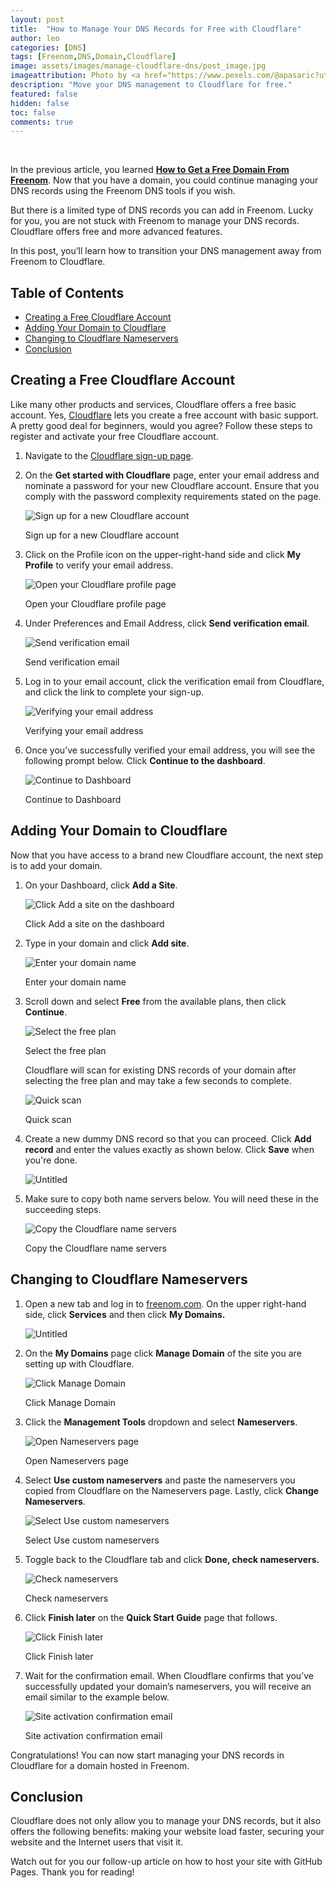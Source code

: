 ```yaml
---
layout: post
title:  "How to Manage Your DNS Records for Free with Cloudflare"
author: leo
categories: [DNS]
tags: [Freenom,DNS,Domain,Cloudflare]
image: assets/images/manage-cloudflare-dns/post_image.jpg
imageattribution: Photo by <a href="https://www.pexels.com/@apasaric?utm_content=attributionCopyText&utm_medium=referral&utm_source=pexels" target="_blank">Aleksandar Pasaric</a>
description: "Move your DNS management to Cloudflare for free."
featured: false
hidden: false
toc: false
comments: true
---
```


<br>

In the previous article, you learned **[How to Get a Free Domain From Freenom](https://lazyexchangeadmin.cyou/freenom-free-domain/)**. Now that you have a domain, you could continue managing your DNS records using the Freenom DNS tools if you wish.

But there is a limited type of DNS records you can add in Freenom. Lucky for you, you are not stuck with Freenom to manage your DNS records. Cloudflare offers free and more advanced features.

In this post, you’ll learn how to transition your DNS management away from Freenom to Cloudflare.

## Table of Contents <!-- omit in toc -->
- [Creating a Free Cloudflare Account](#creating-a-free-cloudflare-account)
- [Adding Your Domain to Cloudflare](#adding-your-domain-to-cloudflare)
- [Changing to Cloudflare Nameservers](#changing-to-cloudflare-nameservers)
- [Conclusion](#conclusion)

## Creating a Free Cloudflare Account

Like many other products and services, Cloudflare offers a free basic account. Yes, [Cloudflare](http://cloudflare.com) lets you create a free account with basic support. A pretty good deal for beginners, would you agree? Follow these steps to register and activate your free Cloudflare account.

1. Navigate to the [Cloudflare sign-up page](https://dash.cloudflare.com/sign-up).
2. On the **Get started with Cloudflare** page, enter your email address and nominate a password for your new Cloudflare account. Ensure that you comply with the password complexity requirements stated on the page.

    ![Sign up for a new Cloudflare account](../assets/images/manage-cloudflare-dns/Untitled.png)

    Sign up for a new Cloudflare account

3. Click on the Profile icon on the upper-right-hand side and click **My Profile** to verify your email address.

    ![Open your Cloudflare profile page](../assets/images/manage-cloudflare-dns/Access_Profile.png)

    Open your Cloudflare profile page

4. Under Preferences and Email Address, click **Send verification email**.

    ![Send verification email](../assets/images/manage-cloudflare-dns/Send_Verification_Email.png)

    Send verification email

5. Log in to your email account, click the verification email from Cloudflare, and click the link to complete your sign-up.

    ![Verifying your email address](../assets/images/manage-cloudflare-dns/Complete_Sign-up.png)

    Verifying your email address

6. Once you’ve successfully verified your email address, you will see the following prompt below. Click **Continue to the dashboard**.

    ![Continue to Dashboard](../assets/images/manage-cloudflare-dns/Email-Verified.png)

    Continue to Dashboard


## Adding Your Domain to Cloudflare

Now that you have access to a brand new Cloudflare account, the next step is to add your domain.

1. On your Dashboard, click **Add a Site**.

    ![Click Add a site on the dashboard](../assets/images/manage-cloudflare-dns/Untitled%201.png)

    Click Add a site on the dashboard

2. Type in your domain and click **Add site**.

    ![Enter your domain name](../assets/images/manage-cloudflare-dns/Untitled%202.png)

    Enter your domain name

3. Scroll down and select **Free** from the available plans, then click **Continue**.

    ![Select the free plan](../assets/images/manage-cloudflare-dns/Untitled%203.png)

    Select the free plan

    Cloudflare will scan for existing DNS records of your domain after selecting the free plan and may take a few seconds to complete.

    ![Quick scan](../assets/images/manage-cloudflare-dns/Untitled%204.png)

    Quick scan

4. Create a new dummy DNS record so that you can proceed. Click **Add record** and enter the values exactly as shown below. Click **Save** when you're done.

    ![Untitled](../assets/images/manage-cloudflare-dns/Untitled%205.png)

5. Make sure to copy both name servers below. You will need these in the succeeding steps.

    ![Copy the Cloudflare name servers](../assets/images/manage-cloudflare-dns/Untitled%206.png)

    Copy the Cloudflare name servers


## Changing to Cloudflare Nameservers

1. Open a new tab and log in to [freenom.com](http://freenom.com). On the upper right-hand side, click **Services** and then click **My Domains.**

    ![Untitled](../assets/images/manage-cloudflare-dns/Untitled%207.png)

2. On the **My Domains** page click **Manage Domain** of the site you are setting up with Cloudflare.

    ![Click Manage Domain](../assets/images/manage-cloudflare-dns/Untitled%208.png)

    Click Manage Domain

3. Click the **Management Tools** dropdown and select **Nameservers**.

    ![Open Nameservers page](../assets/images/manage-cloudflare-dns/Untitled%209.png)

    Open Nameservers page

4. Select **Use custom nameservers** and paste the nameservers you copied from Cloudflare on the Nameservers page. Lastly, click **Change Nameservers**.

    ![Select Use custom nameservers](../assets/images/manage-cloudflare-dns/Untitled%2010.png)

    Select Use custom nameservers

5. Toggle back to the Cloudflare tab and click **Done, check nameservers.**

    ![Check nameservers](../assets/images/manage-cloudflare-dns/Untitled%2011.png)

    Check nameservers

6. Click **Finish later** on the **Quick Start Guide** page that follows.

    ![Click Finish later](../assets/images/manage-cloudflare-dns/Untitled%2012.png)

    Click Finish later

7. Wait for the confirmation email. When Cloudflare confirms that you’ve successfully updated your domain’s nameservers, you will receive an email similar to the example below.

    ![Site activation confirmation email](../assets/images/manage-cloudflare-dns/Untitled%2013.png)

    Site activation confirmation email


Congratulations! You can now start managing your DNS records in Cloudflare for a domain hosted in Freenom.

## Conclusion

Cloudflare does not only allow you to manage your DNS records, but it also offers the following benefits: making your website load faster, securing your website and the Internet users that visit it.

Watch out for you our follow-up article on how to host your site with GitHub Pages. Thank you for reading!